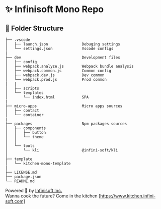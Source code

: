 # ✨ Infinisoft Mono Repo

## 📁 Folder Structure
```
├── .vscode  
│   ├── launch.json               Debuging settings  
│   └── settings.json             Vscode configs  
|   
├── dev                           Development files  
│   ├── config   
│   ├── webpack.analyze.js        Webpack bundle analysis  
│   ├── webpack.common.js         Common config  
│   ├── webpack.dev.js            Dev common  
│   └── webpack.prod.js           Prod common  
|   |  
│   ├── scripts  
│   └── templates                       
│       └── index.html            SPA 
|   
├── micro-apps                    Micro apps sources  
│   ├── contact
│   └── container  
|  
├── packages                      Npm packages sources  
│   ├── components  
│   │   ├── button  
│   │   └── theme  
│   │       
│   └── tools
│       └── kli                   @infini-soft/kli  
│          
├── template  
│   └── kitchen-mono-template  
|  
├── LICENSE.md  
├── package.json  
└── README.md  
```
















Powered 🚀 by [Infinisoft Inc.](https://www.infini-soft.com)
<br>
Wanna cook the future? Come in the kitchen [https://www.kitchen.infini-soft.com]
